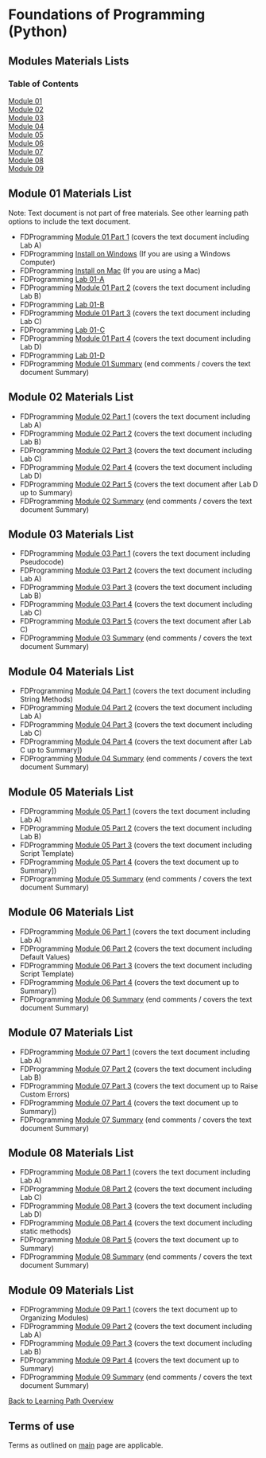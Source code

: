 # Foundations of Programming (Python)

## Modules Materials Lists

### Table of Contents
[Module 01](#module-01-materials-list)  
[Module 02](#module-02-materials-list)  
[Module 03](#module-03-materials-list)  
[Module 04](#module-04-materials-list)  
[Module 05](#module-05-materials-list)  
[Module 06](#module-06-materials-list)  
[Module 07](#module-07-materials-list)  
[Module 08](#module-08-materials-list)  
[Module 09](#module-09-materials-list)  

## Module 01 Materials List
Note: Text document is not part of free materials. See other learning path options to include the text document.
* FDProgramming [Module 01 Part 1](https://youtu.be/xoqWGAxwrZ0) (covers the text document including Lab A)
* FDProgramming [Install on Windows](https://youtu.be/RtLLqbY7PbA) (If you are using a Windows Computer)
* FDProgramming [Install on Mac](https://youtu.be/iWHSEzXVfcc) (If you are using a Mac)
* FDProgramming [Lab 01-A](content/Lab_01_A.md)
* FDProgramming [Module 01 Part 2](https://youtu.be/B83xIjdl1no) (covers the text document including Lab B)
* FDProgramming [Lab 01-B](content/Lab_01_B.md)
* FDProgramming [Module 01 Part 3](https://youtu.be/s1tbLL8HFUs) (covers the text document including Lab C)
* FDProgramming [Lab 01-C](content/Lab_01_C.md)
* FDProgramming [Module 01 Part 4](https://youtu.be/VhLSrMcg5Vg) (covers the text document including Lab D)
* FDProgramming [Lab 01-D](content/Lab_01_D.md)
* FDProgramming [Module 01 Summary](https://youtu.be/OamRCosJuDY) (end comments / covers the text document Summary)

## Module 02 Materials List
* FDProgramming [Module 02 Part 1](https://youtu.be/kQSN9k56Ano) (covers the text document including Lab A)  
* FDProgramming [Module 02 Part 2](https://youtu.be/wVtc5fsxOg4) (covers the text document including Lab B)  
* FDProgramming [Module 02 Part 3](https://youtu.be/dT1aRtJZ1P4) (covers the text document including Lab C)  
* FDProgramming [Module 02 Part 4](https://youtu.be/mMHOY3CVUXU) (covers the text document including Lab D)  
* FDProgramming [Module 02 Part 5](https://youtu.be/YT3hXBNJi4s) (covers the text document after Lab D up to Summary)  
* FDProgramming [Module 02 Summary](https://youtu.be/OWZXCYS4QoU) (end comments / covers the text document Summary)  

## Module 03 Materials List
* FDProgramming [Module 03 Part 1]() (covers the text document including Pseudocode)  
* FDProgramming [Module 03 Part 2]() (covers the text document including Lab A)  
* FDProgramming [Module 03 Part 3]() (covers the text document including Lab B)  
* FDProgramming [Module 03 Part 4]() (covers the text document including Lab C)  
* FDProgramming [Module 03 Part 5]() (covers the text document after Lab C)  
* FDProgramming [Module 03 Summary]() (end comments / covers the text document Summary)  

## Module 04 Materials List
* FDProgramming [Module 04 Part 1]() (covers the text document including String Methods)  
* FDProgramming [Module 04 Part 2]() (covers the text document including Lab A)  
* FDProgramming [Module 04 Part 3]() (covers the text document including Lab C)  
* FDProgramming [Module 04 Part 4]() (covers the text document after Lab C up to Summary])  
* FDProgramming [Module 04 Summary]() (end comments / covers the text document Summary)  

## Module 05 Materials List
* FDProgramming [Module 05 Part 1]() (covers the text document including Lab A)  
* FDProgramming [Module 05 Part 2]() (covers the text document including Lab B)  
* FDProgramming [Module 05 Part 3]() (covers the text document including Script Template)  
* FDProgramming [Module 05 Part 4]() (covers the text document up to Summary])  
* FDProgramming [Module 05 Summary]() (end comments / covers the text document Summary)  

## Module 06 Materials List
* FDProgramming [Module 06 Part 1]() (covers the text document including Lab A)  
* FDProgramming [Module 06 Part 2]() (covers the text document including Default Values)  
* FDProgramming [Module 06 Part 3]() (covers the text document including Script Template)  
* FDProgramming [Module 06 Part 4]() (covers the text document up to Summary])  
* FDProgramming [Module 06 Summary]() (end comments / covers the text document Summary)  

## Module 07 Materials List
* FDProgramming [Module 07 Part 1]() (covers the text document including Lab A)  
* FDProgramming [Module 07 Part 2]() (covers the text document including Lab B)  
* FDProgramming [Module 07 Part 3]() (covers the text document up to Raise Custom Errors)  
* FDProgramming [Module 07 Part 4]() (covers the text document up to Summary])  
* FDProgramming [Module 07 Summary]() (end comments / covers the text document Summary)  

## Module 08 Materials List
* FDProgramming [Module 08 Part 1]() (covers the text document including Lab A)  
* FDProgramming [Module 08 Part 2]() (covers the text document including Lab C)  
* FDProgramming [Module 08 Part 3]() (covers the text document including Lab D)  
* FDProgramming [Module 08 Part 4]() (covers the text document including static methods)  
* FDProgramming [Module 08 Part 5]() (covers the text document up to Summary)  
* FDProgramming [Module 08 Summary]() (end comments / covers the text document Summary)  

## Module 09 Materials List
* FDProgramming [Module 09 Part 1]() (covers the text document up to Organizing Modules)  
* FDProgramming [Module 09 Part 2]() (covers the text document including Lab A)  
* FDProgramming [Module 09 Part 3]() (covers the text document including Lab B)  
* FDProgramming [Module 09 Part 4]() (covers the text document up to Summary)  
* FDProgramming [Module 09 Summary]() (end comments / covers the text document Summary)  

[Back to Learning Path Overview](README.md)  

## Terms of use
Terms as outlined on [main](../README.md#terms-of-use) page are applicable.  
